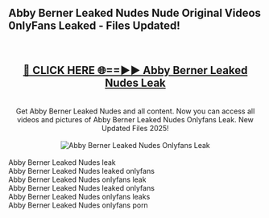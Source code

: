 <h2>Abby Berner Leaked Nudes Nude Original Videos 0nlyFans Leaked - Files Updated! </h2>
<br>
<div align="center">
<h2><a href="https://213.232.235.80/live/video.php?q=abby-berner-leaked-nudes" rel="nofollow">🔴 CLICK HERE 🌐==►► Abby Berner Leaked Nudes Leak</a></h2>
<br>
Get Abby Berner Leaked Nudes and all content. Now you can access all videos and pictures of Abby Berner Leaked Nudes Onlyfans Leak. New Updated Files 2025!
<br>
<br>
<a href="https://213.232.235.80/live/video.php?q=abby-berner-leaked-nudes" rel="nofollow" data-target="animated-image.originalLink"><img src="https://i.imgur.com/1EjSzPs.png" alt="Abby Berner Leaked Nudes Onlyfans Leak" style="max-width: 100%; display: inline-block;" data-target="animated-image.originalImage"></a>
</div>
<br>
Abby Berner Leaked Nudes leak<br>
Abby Berner Leaked Nudes leaked onlyfans<br>
Abby Berner Leaked Nudes onlyfans leak<br>
Abby Berner Leaked Nudes leaked onlyfans<br>
Abby Berner Leaked Nudes onlyfans leaks<br>
Abby Berner Leaked Nudes onlyfans porn
